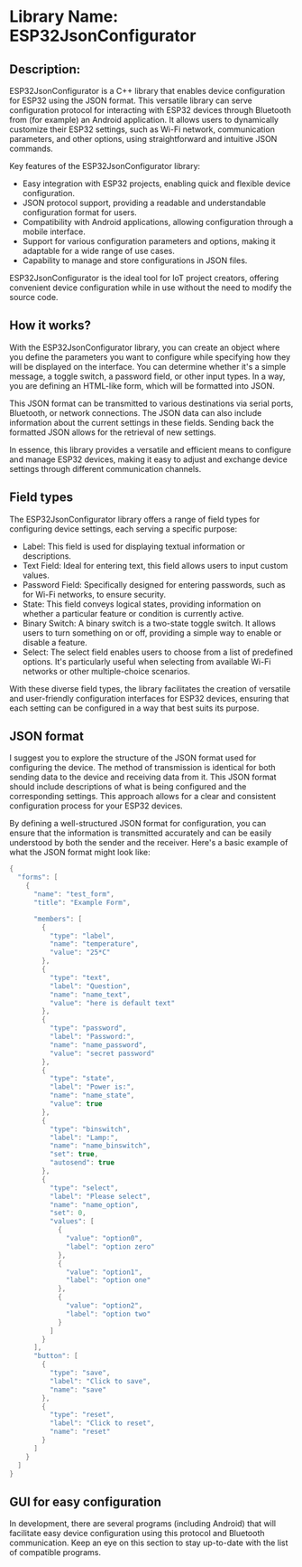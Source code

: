 # Library Name: ESP32JsonConfigurator

## Description:

ESP32JsonConfigurator is a C++ library that enables device configuration for ESP32 using the JSON format. This versatile library can serve configuration protocol for interacting with ESP32 devices through Bluetooth from (for example) an Android application. It allows users to dynamically customize their ESP32 settings, such as Wi-Fi network, communication parameters, and other options, using straightforward and intuitive JSON commands.

Key features of the ESP32JsonConfigurator library:
* Easy integration with ESP32 projects, enabling quick and flexible device configuration.
* JSON protocol support, providing a readable and understandable configuration format for users.
* Compatibility with Android applications, allowing configuration through a mobile interface.
* Support for various configuration parameters and options, making it adaptable for a wide range of use cases.
* Capability to manage and store configurations in JSON files.

ESP32JsonConfigurator is the ideal tool for IoT project creators, offering convenient device configuration while in use without the need to modify the source code.

## How it works?

With the ESP32JsonConfigurator library, you can create an object where you define the parameters you want to configure while specifying how they will be displayed on the interface. You can determine whether it's a simple message, a toggle switch, a password field, or other input types. In a way, you are defining an HTML-like form, which will be formatted into JSON.

This JSON format can be transmitted to various destinations via serial ports, Bluetooth, or network connections. The JSON data can also include information about the current settings in these fields. Sending back the formatted JSON allows for the retrieval of new settings.

In essence, this library provides a versatile and efficient means to configure and manage ESP32 devices, making it easy to adjust and exchange device settings through different communication channels.

## Field types

The ESP32JsonConfigurator library offers a range of field types for configuring device settings, each serving a specific purpose:
* Label: This field is used for displaying textual information or descriptions.
* Text Field: Ideal for entering text, this field allows users to input custom values.
* Password Field: Specifically designed for entering passwords, such as for Wi-Fi networks, to ensure security.
* State: This field conveys logical states, providing information on whether a particular feature or condition is currently active.
* Binary Switch: A binary switch is a two-state toggle switch. It allows users to turn something on or off, providing a simple way to enable or disable a feature.
* Select: The select field enables users to choose from a list of predefined options. It's particularly useful when selecting from available Wi-Fi networks or other multiple-choice scenarios.

With these diverse field types, the library facilitates the creation of versatile and user-friendly configuration interfaces for ESP32 devices, ensuring that each setting can be configured in a way that best suits its purpose.


## JSON format

I suggest you to explore the structure of the JSON format used for configuring the device. The method of transmission is identical for both sending data to the device and receiving data from it. This JSON format should include descriptions of what is being configured and the corresponding settings. This approach allows for a clear and consistent configuration process for your ESP32 devices.

By defining a well-structured JSON format for configuration, you can ensure that the information is transmitted accurately and can be easily understood by both the sender and the receiver. Here's a basic example of what the JSON format might look like:

```cpp
{
  "forms": [
    {
      "name": "test_form",
      "title": "Example Form",

      "members": [
        {
          "type": "label",
          "name": "temperature",
          "value": "25*C"
        },
        {
          "type": "text",
          "label": "Question",
          "name": "name_text",
          "value": "here is default text"
        },
        {
          "type": "password",
          "label": "Password:",
          "name": "name_password",
          "value": "secret password"
        },
        {
          "type": "state",
          "label": "Power is:",
          "name": "name_state",
          "value": true
        },
        {
          "type": "binswitch",
          "label": "Lamp:",
          "name": "name_binswitch",
          "set": true,
          "autosend": true
        },
        {
          "type": "select",
          "label": "Please select",
          "name": "name_option",
          "set": 0,
          "values": [
            {
              "value": "option0",
              "label": "option zero"
            },
            {
              "value": "option1",
              "label": "option one"
            },
            {
              "value": "option2",
              "label": "option two"
            }
          ]
        }
      ],
      "button": [
        {
          "type": "save",
          "label": "Click to save",
          "name": "save"
        },
        {
          "type": "reset",
          "label": "Click to reset",
          "name": "reset"
        }
      ]
    }
  ]
}
```
## GUI for easy configuration

In development, there are several programs (including Android) that will facilitate easy device configuration using this protocol and Bluetooth communication. Keep an eye on this section to stay up-to-date with the list of compatible programs.


